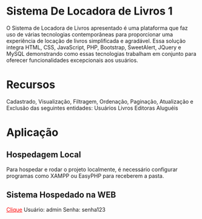 # Sistema De Locadora de Livros 1
O Sistema de Locadora de Livros apresentado é uma plataforma que faz uso de várias tecnologias contemporâneas para proporcionar uma experiência de locação de livros simplificada e agradável. Essa solução integra HTML, CSS, JavaScript, PHP, Bootstrap, SweetAlert, JQuery e MySQL demonstrando como essas tecnologias trabalham em conjunto para oferecer funcionalidades excepcionais aos usuários.


# Recursos
Cadastrado, Visualização, Filtragem, Ordenação, Paginação, Atualização e Exclusão das seguintes entidades:
Usuários
Livros
Editoras
Aluguéis

# Aplicação
## Hospedagem Local
Para hospedar e rodar o projeto localmente, é necessário configurar programas como XAMPP ou EasyPHP para receberem a pasta.

## Sistema Hospedado na WEB
<a href="https://projetolocadora.000webhostapp.com/" target="_blank" style="color: red;">Clique</a>
Usuário: admin
Senha: senha123

